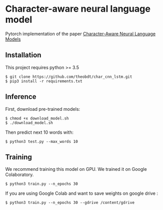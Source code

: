 # Character-aware neural language model

Pytorch implementation of the paper [Character-Aware Neural Language Models](https://arxiv.org/abs/1508.06615)

## Installation
This project requires python >= 3.5

```
$ git clone https://github.com/theobdt/char_cnn_lstm.git
$ pip3 install -r requirements.txt
```


## Inference

First, download pre-trained models:
```
$ chmod +x download_model.sh
$ ./download_model.sh
```

Then predict next 10 words with:
```
$ python3 test.py --max_words 10
```


## Training

We recommend training this model on GPU.
We trained it on Google Colaboratory.

```
$ python3 train.py --n_epochs 30
```

If you are using Google Colab and want to save weights on google drive :
```
$ python3 train.py --n_epochs 30 --gdrive /content/gdrive
```

